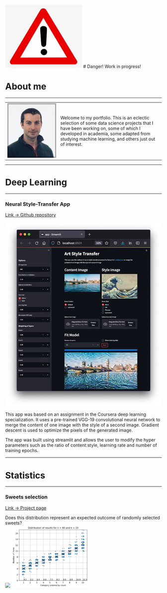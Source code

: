 <img src="images/danger.png">
# Danger! Work in progress!

# About me
***
<table border="0">
<tr>
    <td>
<img src="images/Profile_pic.jpeg">
    </td>
    <td>
Welcome to my portfolio. This is an eclectic selection of some data science projects that I have been working on, some of which I developed in academia, some adapted from studying machine learning, and others just out of interest.
    </td>
</tr>
</table>

***
# Deep Learning
***
### Neural Style-Transfer App
[Link -> Github repository](https://github.com/stuarthaze/StyleTransferApp)

<img src="images/NeuralArtStyleTransfer.png"> 

This app was based on an assignment in the Coursera deep learning specialization. It uses a pre-trained VGG-19 convolutional neural network to merge the content of one image with the style of a second image. Gradient descent is used to optimize the pixels of the generated image. 

The app was built using streamlit and allows the user to modify the hyper parameters such as the ratio of content:style, learning rate and number of training epochs.
 
***
# Statistics
***
### Sweets selection
[Link -> Project page](https://stuarthaze.github.io/Quality_Street)

Does this distribution represent an expected outcome of randomly selected sweets?  
<img src="../Quality_Street/Sweet_selection.jpg" height="200">   <img src="images/Simulation_result.png" height="200">
